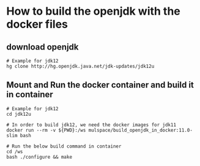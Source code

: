 
# How to build the openjdk with the docker files
## download openjdk
```
# Example for jdk12
hg clone http://hg.openjdk.java.net/jdk-updates/jdk12u
```

## Mount and Run the docker container and build it in container
```
# Example for jdk12
cd jdk12u

# In order to build jdk12, we need the docker images for jdk11
docker run --rm -v ${PWD}:/ws mulspace/build_openjdk_in_docker:11.0-slim bash

# Run the below build command in container
cd /ws
bash ./configure && make
```
